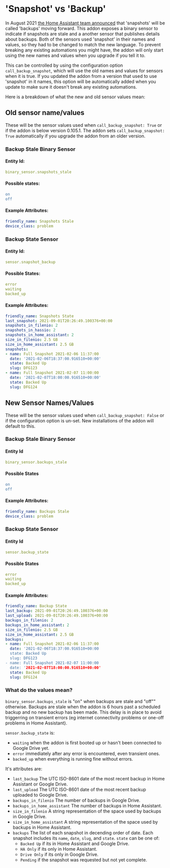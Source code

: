 # 'Snapshot' vs 'Backup'
In August 2021 [the Home Assistant team announced](https://www.home-assistant.io/blog/2021/08/24/supervisor-update/) that 'snapshots' will be called 'backups' moving forward.  This addon exposes a binary sensor to indicate if snapshots are stale and a another sensor that publishes details about backups.  Both of the sensors used 'snapshot' in their names and values, so they had to be changed to match the new language.  To prevent breaking any existing automations you might have, the addon will only start using the new names and values when you upgrade if you tell it to.  

This can be controlled by using the configuration option ```call_backup_snapshot```, which will use the old names and values for sensors when it is true.  If you updated the addon from a version that used to use 'snapshot' in it names, this option will be automatically added when you update to make sure it doesn't break any existing automations.

Here is a breakdown of what the new and old sensor values mean:

## Old sensor name/values
These will be the sensor values used when ```call_backup_snapshot: True``` or if the addon is below version 0.105.1.  The addon sets ```call_backup_snapshot: True``` automatically if you upgrade the addon from an older version.
### Backup Stale Binary Sensor
#### Entity Id: 
```yaml
binary_sensor.snapshots_stale
```
#### Possible states:
```yaml
on
off
```
#### Example Attributes:
```yaml
friendly_name: Snapshots Stale
device_class: problem
```
### Backup State Sensor
#### Entity Id: 
```yaml
sensor.snapshot_backup
```
#### Possible States:
```yaml
error
waiting
backed_up
```
#### Example Attributes:
```yaml
friendly_name: Snapshots State
last_snapshot: 2021-09-01T20:26:49.100376+00:00
snapshots_in_filenio: 2
snapshots_in_hassio: 2
snapshots_in_home_assistant: 2
size_in_filenio: 2.5 GB
size_in_home_assistant: 2.5 GB
snapshots:
- name: Full Snapshot 2021-02-06 11:37:00
  date: '2021-02-06T18:37:00.916510+00:00'
  state: Backed Up
  slug: DFG123
- name: Full Snapshot 2021-02-07 11:00:00
  date: '2021-02-07T18:00:00.916510+00:00'
  state: Backed Up
  slug: DFG124
```

## New Sensor Names/Values
These will be the sensor values used when ```call_backup_snapshot: False``` or if the configuration option is un-set.  New installations of the addon will default to this.
### Backup Stale Binary Sensor
#### Entity Id
```yaml
binary_sensor.backups_stale
```
#### Possible States
```yaml
on
off
```
#### Example Attributes:
```yaml
friendly_name: Backups Stale
device_class: problem
```
### Backup State Sensor
#### Entity Id
```yaml
sensor.backup_state
```
#### Possible States
```yaml
error
waiting
backed_up
```
#### Example Attributes:
```yaml
friendly_name: Backup State
last_backup: 2021-09-01T20:26:49.100376+00:00
last_upload: 2021-09-01T20:26:49.100376+00:00
backups_in_filenio: 2
backups_in_home_assistant: 2
size_in_filenio: 2.5 GB
size_in_home_assistant: 2.5 GB
backups:
- name: Full Snapshot 2021-02-06 11:37:00
  date: '2021-02-06T18:37:00.916510+00:00
  state: Backed Up
  slug: DFG123
- name: Full Snapshot 2021-02-07 11:00:00
  date: '2021-02-07T18:00:00.916510+00:00'
  state: Backed Up
  slug: DFG124
```

### What do the values mean?
```binary_sensor.backups_stale``` is "on" when backups are stale and "off"" otherwise.  Backups are stale when the addon is 6 hours past a scheduled backup and no new backup has been made.  This delay is in place to avoid triggerring on transient errors (eg internet connectivity problems or one-off problems in Home Assistant).

```sensor.backup_state``` is:
- ```waiting``` when the addon is first booted up or hasn't been connected to Google Drive yet.
- ```error``` immediately after any error is encountered, even transient ones.
- ```backed_up``` when everything is running fine without errors.

It's attributes are:
- ```last_backup``` The UTC ISO-8601 date of the most recent backup in Home Assistant or Google Drive.
-  ```last_upload``` The UTC ISO-8601 date of the most recent backup uploaded to Google Drive.
-  ```backups_in_filenio``` The number of backups in Google Drive.
-  ```backups_in_home_assistant``` The number of backups in Home Assistant.
-  ```size_in_filenio``` A string representation of the space used by backups in Google Drive.
-  ```size_in_home_assistant``` A string representation of the space used by backups in Home Assistant.
-  ```backups``` The list of each snapshot in decending order of date.  Each snapshot includes its ```name```, ```date```, ```slug```, and ```state```.  ```state``` can be one of:
    - ```Backed Up``` if its in Home Assistant and Google Drive.
    - ```HA Only``` if its only in Home Assistant.
    - ```Drive Only``` if its only in Google Drive.
    - ```Pending``` if the snapshot was requested but not yet complete.
